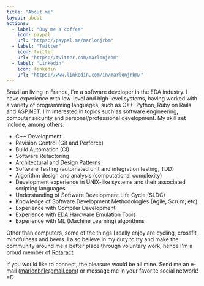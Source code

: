 ```yaml
---
title: "About me"
layout: about
actions:
  - label: "Buy me a coffee"
    icon: paypal
    url: "https://paypal.me/marlonjrbm"
  - label: "Twitter"
    icon: twitter
    url: "https://twitter.com/marlonjrbm"
  - label: "Linkedin"
    icon: linkedin
    url: "https://www.linkedin.com/in/marlonjrbm/"
---
```


Brazilian living in France, I'm a software developer in the EDA industry. I have experience with low-level and high-level systems, having worked with a variety of programming languages, such as C++, Python, Ruby on Rails and ASP.NET. I'm interested in topics such as software engineering, computer security and personal/professional development. My skill set include, among others:

- C++ Development
- Revision Control (Git and Perforce)
- Build Automation (CI)
- Software Refactoring
- Architectural and Design Patterns
- Software Testing (automated unit and integration testing, TDD)
- Algorithm design and analysis (computational complexity)
- Development experience in UNIX-like systems and their associated scripting languages
- Understanding of Software Development Life Cycle (SLDC)
- Knowledge of Software Development Methodologies (Agile, Scrum, etc)
- Experience with Compiler Development
- Experience with EDA Hardware Emulation Tools
- Experience with ML (Machine Learning) algorithms

Other than computers, some of the things I really enjoy are cycling, crossfit, mindfulness and beers. I also believe in my duty to try and make the community around me a better place through voluntary work, hence I'm a proud member of [Rotaract](https://www.rotary.org/en/get-involved/rotaract-clubs)

If you would like to connect, the pleasure would be all mine. Send me an e-mail (marlonbr1@gmail.com) or message me in your favorite social network! =D
